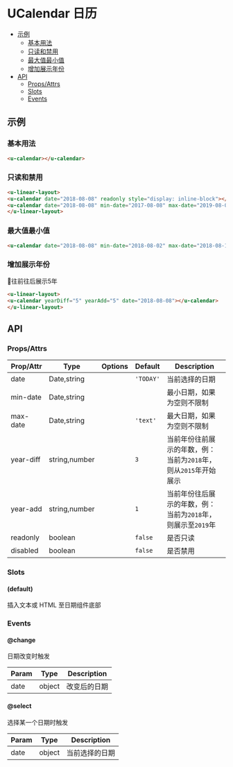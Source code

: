 <!-- 该 README.md 根据 api.yaml 和 docs/*.md 自动生成，为了方便在 GitHub 和 NPM 上查阅。如需修改，请查看源文件 -->

# UCalendar 日历

- [示例](#示例)
    - [基本用法](#基本用法)
    - [只读和禁用](#只读和禁用)
    - [最大值最小值](#最大值最小值)
    - [增加展示年份](#增加展示年份)
- [API]()
    - [Props/Attrs](#propsattrs)
    - [Slots](#slots)
    - [Events](#events)

## 示例
### 基本用法

``` html
<u-calendar></u-calendar>
```

### 只读和禁用
``` html
<u-linear-layout>
<u-calendar date="2018-08-08" readonly style="display: inline-block"></u-calendar>
<u-calendar date="2018-08-08" min-date="2017-08-08" max-date="2019-08-08" disabled style="display: inline-block"></u-calendar>
</u-linear-layout>
```

### 最大值最小值
``` html
<u-calendar date="2018-08-08" min-date="2018-08-02" max-date="2018-08-18"></u-calendar>
```

### 增加展示年份

往前往后展示5年

``` html
<u-linear-layout>
<u-calendar yearDiff="5" yearAdd="5" date="2018-08-08"></u-calendar>
</u-linear-layout>
```

## API
### Props/Attrs

| Prop/Attr | Type | Options | Default | Description |
| --------- | ---- | ------- | ------- | ----------- |
| date | Date,string |  | `'TODAY'` | 当前选择的日期 |
| min-date | Date,string |  |  | 最小日期，如果为空则不限制 |
| max-date | Date,string |  | `'text'` | 最大日期，如果为空则不限制 |
| year-diff | string,number |  | `3` | 当前年份往前展示的年数，例：当前为`2018`年，则从`2015`年开始展示 |
| year-add | string,number |  | `1` | 当前年份往后展示的年数，例：当前为`2018`年，则展示至`2019`年 |
| readonly | boolean |  | `false` | 是否只读 |
| disabled | boolean |  | `false` | 是否禁用 |

### Slots

#### (default)

插入文本或  HTML 至日期组件底部

### Events

#### @change

日期改变时触发

| Param | Type | Description |
| ----- | ---- | ----------- |
| date | object | 改变后的日期 |

#### @select

选择某一个日期时触发

| Param | Type | Description |
| ----- | ---- | ----------- |
| date | object | 当前选择的日期 |

